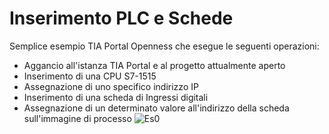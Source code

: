 # Inserimento PLC e Schede
Semplice esempio TIA Portal Openness che esegue le seguenti operazioni:

- Aggancio all'istanza TIA Portal e al progetto attualmente aperto
- Inserimento di una CPU S7-1515
- Assegnazione di uno specifico indirizzo IP
- Inserimento di una scheda di Ingressi digitali
- Assegnazione di un determinato valore all'indirizzo della scheda sull'immagine di processo
![Es0](https://user-images.githubusercontent.com/108678849/196917622-7cab2f0d-db52-4b9f-8cfe-c92768f47563.png)
